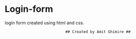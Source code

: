 # Login-form
login form created using html and css.

                               ## Created by Amit Ghimire ##
